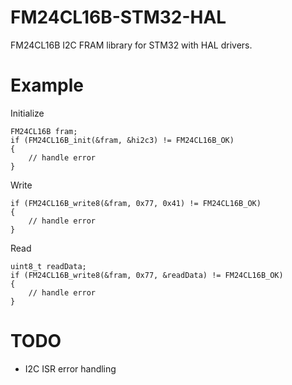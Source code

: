 # FM24CL16B-STM32-HAL
FM24CL16B I2C FRAM library for STM32 with HAL drivers.

# Example

Initialize

```
FM24CL16B fram;
if (FM24CL16B_init(&fram, &hi2c3) != FM24CL16B_OK)
{
    // handle error
}
```

Write

```
if (FM24CL16B_write8(&fram, 0x77, 0x41) != FM24CL16B_OK)
{
    // handle error
}
```

Read

```
uint8_t readData;
if (FM24CL16B_write8(&fram, 0x77, &readData) != FM24CL16B_OK)
{
    // handle error
}
```


# TODO
* I2C ISR error handling
